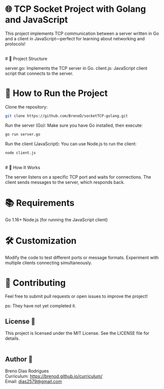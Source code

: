 # 🌐 TCP Socket Project with Golang and JavaScript

This project implements TCP communication between a server written in Go and a client in JavaScript—perfect for learning about networking and protocols!

<br />
# 📁 Project Structure

server.go: Implements the TCP server in Go.
client.js: JavaScript client script that connects to the server.
<br />
# 🚀 How to Run the Project

Clone the repository:
```bash
git clone https://github.com/BrenoD/socketTCP-golang.git
```
Run the server (Go):
Make sure you have Go installed, then execute:

```bash
go run server.go
```
Run the client (JavaScript):
You can use Node.js to run the client:

```bash
node client.js
```
<br />
# 💬 How It Works

The server listens on a specific TCP port and waits for connections.
The client sends messages to the server, which responds back.
<br />
# 📚 Requirements

Go 1.16+
Node.js (for running the JavaScript client)
<br />
# 🛠️ Customization

Modify the code to test different ports or message formats.
Experiment with multiple clients connecting simultaneously.
<br />
# 🤝 Contributing

Feel free to submit pull requests or open issues to improve the project!


ps: They have not yet completed it.
<br />
## License 📜<br />
This project is licensed under the MIT License. See the LICENSE file for details.<br />
<br />
## Author 📝
Breno Dias Rodrigues<br />
Curriculum: https://brenod.github.io/curriculum/<br />
Email: dias2579@gmail.com
